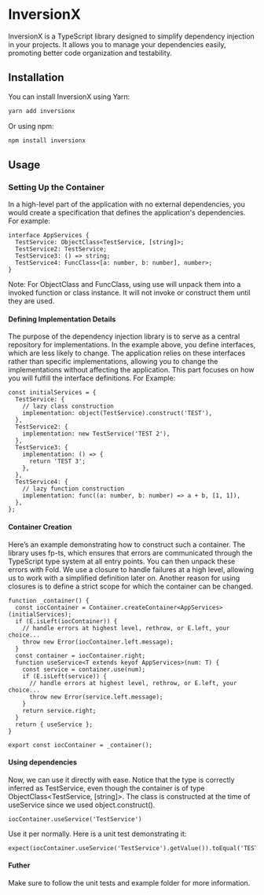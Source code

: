 # InversionX

InversionX is a TypeScript library designed to simplify dependency injection in your projects. It allows you to manage your dependencies easily, promoting better code organization and testability.

## Installation

You can install InversionX using Yarn:

```bash
yarn add inversionx
```

Or using npm:

```bash
npm install inversionx
```

## Usage

### Setting Up the Container

In a high-level part of the application with no external dependencies, you would create a specification that defines the application's dependencies. For example:

```
interface AppServices {
  TestService: ObjectClass<TestService, [string]>;
  TestService2: TestService;
  TestService3: () => string;
  TestService4: FuncClass<[a: number, b: number], number>;
}
```

Note: For ObjectClass and FuncClass, using use will unpack them into a invoked function or class instance. It will not invoke or construct them until they are used.

#### Defining Implementation Details

The purpose of the dependency injection library is to serve as a central repository for implementations. In the example above, you define interfaces, which are less likely to change. The application relies on these interfaces rather than specific implementations, allowing you to change the implementations without affecting the application. This part focuses on how you will fulfill the interface definitions. For Example:

```
const initialServices = {
  TestService: {
    // lazy class construction
    implementation: object(TestService).construct('TEST'),
  },
  TestService2: {
    implementation: new TestService('TEST 2'),
  },
  TestService3: {
    implementation: () => {
      return 'TEST 3';
    },
  },
  TestService4: {
    // lazy function construction
    implementation: func((a: number, b: number) => a + b, [1, 1]),
  },
};
```

#### Container Creation

Here’s an example demonstrating how to construct such a container. The library uses fp-ts, which ensures that errors are communicated through the TypeScript type system at all entry points. You can then unpack these errors with Fold. We use a closure to handle failures at a high level, allowing us to work with a simplified definition later on. Another reason for using closures is to define a strict scope for which the container can be changed.

```
function _container() {
  const iocContainer = Container.createContainer<AppServices>(initialServices);
  if (E.isLeft(iocContainer)) {
    // handle errors at highest level, rethrow, or E.left, your choice...
    throw new Error(iocContainer.left.message);
  }
  const container = iocContainer.right;
  function useService<T extends keyof AppServices>(num: T) {
    const service = container.use(num);
    if (E.isLeft(service)) {
      // handle errors at highest level, rethrow, or E.left, your choice...
      throw new Error(service.left.message);
    }
    return service.right;
  }
  return { useService };
}

export const iocContainer = _container();
```

#### Using dependencies

Now, we can use it directly with ease. Notice that the type is correctly inferred as TestService, even though the container is of type ObjectClass<TestService, [string]>. The class is constructed at the time of useService since we used object.construct().

```
iocContainer.useService('TestService')
```

Use it per normally. Here is a unit test demonstrating it:

```
expect(iocContainer.useService('TestService').getValue()).toEqual('TEST');
```

#### Futher

Make sure to follow the unit tests and example folder for more information.
